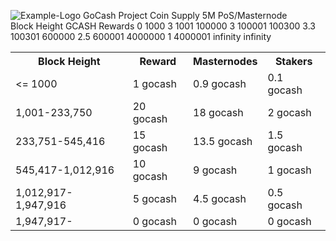 ![Example-Logo](https://image.ibb.co/nJXW1K/gocashlogo300.png)
GoCash Project
Coin Supply 5M
PoS/Masternode
<br>Block Height		GCASH Rewards
0	1000	3
1001	100000	3
100001	100300	3.3
100301	600000	2.5
600001	4000000	1
4000001	infinity	infinity

<table>
<th>Block Height</th><th>Reward</th><th>Masternodes</th><th>Stakers</th>
<tr><td><= 1000</td><td>1 gocash</td><td>0.9 gocash</td><td>0.1 gocash</td></tr>
<tr><td>1,001-233,750</td><td>20 gocash</td><td>18 gocash</td><td>2 gocash</td></tr>
<tr><td>233,751-545,416</td><td>15 gocash</td><td>13.5 gocash</td><td>1.5 gocash</td></tr>
<tr><td>545,417-1,012,916</td><td>10 gocash</td><td>9 gocash</td><td>1 gocash</td></tr>
<tr><td>1,012,917-1,947,916</td><td>5 gocash</td><td>4.5 gocash</td><td>0.5 gocash</td></tr>
<tr><td>1,947,917- </td><td>0 gocash</td><td>0 gocash</td><td>0 gocash</td></tr>
</table>
